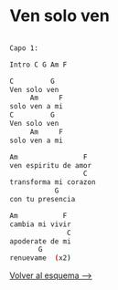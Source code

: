 #   Ven solo ven

```bash hl_lines=""

Capo 1:

Intro C G Am F

C         G 
Ven solo ven
     Am     F
solo ven a mi
C         G 
Ven solo ven
     Am     F
solo ven a mi

Am                F
ven espiritu de amor
                  C        
transforma mi corazon 
           G
con tu presencia

Am           F
cambia mi vivir
              C
apoderate de mi
       G
renuevame  (x2)

```

[Volver al esquema -->](../index.md)
